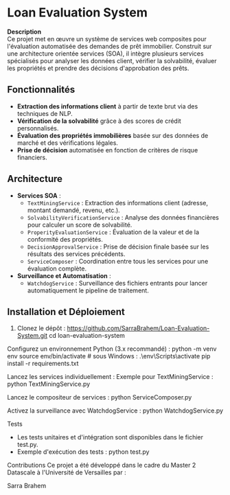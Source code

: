# Loan Evaluation System

**Description**  
Ce projet met en œuvre un système de services web composites pour l'évaluation automatisée des demandes de prêt immobilier. Construit sur une architecture orientée services (SOA), il intègre plusieurs services spécialisés pour analyser les données client, vérifier la solvabilité, évaluer les propriétés et prendre des décisions d'approbation des prêts.

## Fonctionnalités
- **Extraction des informations client** à partir de texte brut via des techniques de NLP.
- **Vérification de la solvabilité** grâce à des scores de crédit personnalisés.
- **Évaluation des propriétés immobilières** basée sur des données de marché et des vérifications légales.
- **Prise de décision** automatisée en fonction de critères de risque financiers.

## Architecture
- **Services SOA** :
  - `TextMiningService` : Extraction des informations client (adresse, montant demandé, revenu, etc.).
  - `SolvabilityVerificationService` : Analyse des données financières pour calculer un score de solvabilité.
  - `ProperityEvaluationService` : Évaluation de la valeur et de la conformité des propriétés.
  - `DecisionApprovalService` : Prise de décision finale basée sur les résultats des services précédents.
  - `ServiceComposer` : Coordination entre tous les services pour une évaluation complète.
- **Surveillance et Automatisation** :
  - `WatchdogService` : Surveillance des fichiers entrants pour lancer automatiquement le pipeline de traitement.

## Installation et Déploiement
1. Clonez le dépôt :
   https://github.com/SarraBrahem/Loan-Evaluation-System.git
   cd loan-evaluation-system
   
Configurez un environnement Python (3.x recommandé) :
python -m venv env
source env/bin/activate  # sous Windows : .\env\Scripts\activate
pip install -r requirements.txt

Lancez les services individuellement :
Exemple pour TextMiningService :
python TextMiningService.py

Lancez le compositeur de services :
python ServiceComposer.py

Activez la surveillance avec WatchdogService :
python WatchdogService.py

Tests
- Les tests unitaires et d'intégration sont disponibles dans le fichier test.py.
- Exemple d'exécution des tests :
python test.py

Contributions
Ce projet a été développé dans le cadre du Master 2 Datascale à l'Université de Versailles par :

Sarra Brahem
